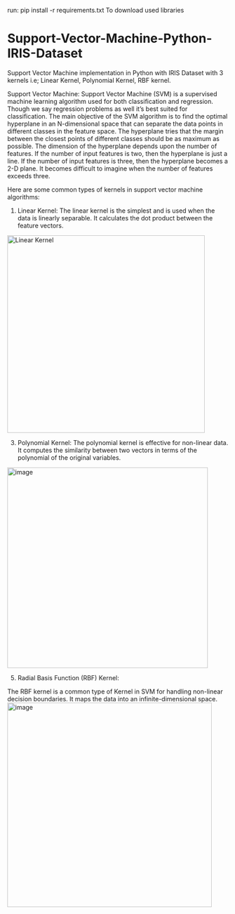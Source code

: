 run: pip install -r requirements.txt 
To download used libraries

# Support-Vector-Machine-Python-IRIS-Dataset
Support Vector Machine implementation in Python with IRIS Dataset with 3 kernels i.e; Linear Kernel, Polynomial Kernel, RBF kernel.

Support Vector Machine:
  Support Vector Machine (SVM) is a supervised machine learning algorithm used for both classification and regression. Though we say regression problems as well it’s best suited for classification. The main objective of the SVM algorithm is to find the optimal hyperplane in an N-dimensional space that can separate the data points in different classes in the feature space. The hyperplane tries that the margin between the closest points of different classes should be as maximum as possible. The dimension of the hyperplane depends upon the number of features. If the number of input features is two, then the hyperplane is just a line. If the number of input features is three, then the hyperplane becomes a 2-D plane. It becomes difficult to imagine when the number of features exceeds three. 


Here are some common types of kernels in support vector machine algorithms:
1. Linear Kernel:
  The linear kernel is the simplest and is used when the data is linearly separable.
  It calculates the dot product between the feature vectors.
  <img width="450" alt="Linear Kernel" src="https://github.com/BhaskarMaity00/Support-Vector-Machine-Python-IRIS-Dataset/assets/127765061/10f8920c-22f9-4be4-99ae-74b99a551845">
  
3. Polynomial Kernel:
  The polynomial kernel is effective for non-linear data.
  It computes the similarity between two vectors in terms of the polynomial of the original variables.
<img width="457" alt="image" src="https://github.com/BhaskarMaity00/Support-Vector-Machine-Python-IRIS-Dataset/assets/127765061/e7cfe24d-52d5-454e-8418-80b28d41f850">

5. Radial Basis Function (RBF) Kernel:
   
  The RBF kernel is a common type of Kernel in SVM for handling non-linear decision boundaries.
  It maps the data into an infinite-dimensional space.
<img width="466" alt="image" src="https://github.com/BhaskarMaity00/Support-Vector-Machine-Python-IRIS-Dataset/assets/127765061/6ca6e5cd-edc0-4bc8-bad8-599d81b0caff">
